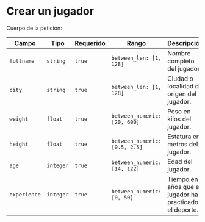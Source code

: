# Crear un jugador

Cuerpo de la petición:

| Campo | Tipo | Requerido | Rango | Descripción |
| ----- | ---- | --------- | ----- | ----------- |
| `fullname` | `string` | `true` | `between_len: [1, 128]` | Nombre completo del jugador. |
| `city` | `string` | `true` | `between_len: [1, 128]` | Ciudad o localidad de origen del jugador. |
| `weight` | `float` | `true` | `between_numeric: [20, 600]` | Peso en kilos del jugador. |
| `height` | `float` | `true` | `between_numeric: [0.5, 2.5]` | Estatura en metros del jugador. |
| `age` | `integer` | `true` | `between_numeric: [14, 122]` | Edad del jugador. |
| `experience` | `integer` | `true` | `between_numeric: [0, 50]` | Tiempo en años que el jugador ha practicado el deporte. |

